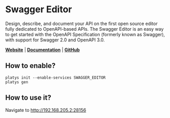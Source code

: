 # Swagger Editor

Design, describe, and document your API on the first open source editor fully dedicated to OpenAPI-based APIs. The Swagger Editor is an easy way to get started with the OpenAPI Specification (formerly known as Swagger), with support for Swagger 2.0 and OpenAPI 3.0.

**[Website](https://swagger.io/tools/swagger-editor/)** | **[Documentation](https://swagger.io/docs/open-source-tools/swagger-editor/)** | **[GitHub](https://github.com/swagger-api/swagger-editor)**

## How to enable?

```
platys init --enable-services SWAGGER_EDITOR
platys gen
```

## How to use it?

Navigate to <http://192.168.205.2:28156>